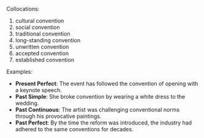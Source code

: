 Collocations:
1. cultural convention
2. social convention
3. traditional convention
4. long-standing convention
5. unwritten convention
6. accepted convention
7. established convention

Examples:
- **Present Perfect**: The event has followed the convention of opening with a keynote speech.
- **Past Simple**: She broke convention by wearing a white dress to the wedding.
- **Past Continuous**: The artist was challenging conventional norms through his provocative paintings.
- **Past Perfect**: By the time the reform was introduced, the industry had adhered to the same conventions for decades.
